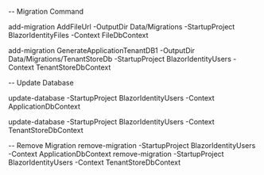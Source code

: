-- Migration Command

add-migration AddFileUrl -OutputDir  Data/Migrations  -StartupProject BlazorIdentityFiles -Context FileDbContext

add-migration GenerateApplicationTenantDB1 -OutputDir  Data/Migrations/TenantStoreDb  -StartupProject BlazorIdentityUsers -Context TenantStoreDbContext


-- Update Database

update-database -StartupProject BlazorIdentityUsers  -Context ApplicationDbContext


update-database -StartupProject BlazorIdentityUsers  -Context TenantStoreDbContext



-- Remove Migration
remove-migration  -StartupProject BlazorIdentityUsers -Context ApplicationDbContext
remove-migration  -StartupProject BlazorIdentityUsers -Context TenantStoreDbContext
